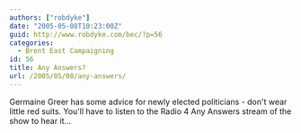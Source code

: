 ```yaml
---
authors: ["robdyke"]
date: "2005-05-08T10:23:00Z"
guid: http://www.robdyke.com/bec/?p=56
categories:
  - Brent East Campaigning
id: 56
title: Any Answers?
url: /2005/05/08/any-answers/
---
```

Germaine Greer has some advice for newly elected politicians - don't wear little red suits. You'll have to listen to the Radio 4 Any Answers stream of the show to hear it...